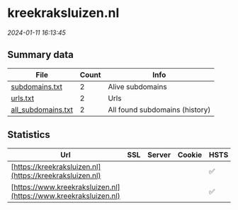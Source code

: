 # kreekraksluizen.nl
*2024-01-11 16:13:45*
## Summary data
| File       | Count | Info |
|------------|-------|------|
|[subdomains.txt](/data/kreekraksluizen.nl/subdomains.txt)|2|Alive subdomains|
|[urls.txt](/data/kreekraksluizen.nl/urls.txt)|2|Urls|
|[all_subdomains.txt](/data/kreekraksluizen.nl/all_subdomains.txt)|2|All found subdomains (history)|
## Statistics
| Url | SSL | Server | Cookie | HSTS | CSP | XFO | XXP | RP | Tech |Title |
|------------|-------|------|------|------|------|------|------|------|------|------|
|[https://kreekraksluizen.nl](https://kreekraksluizen.nl)| || |:white_check_mark: | :white_check_mark:| :white_check_mark: | :white_check_mark: | :white_check_mark: ||Document Moved|
|[https://www.kreekraksluizen.nl](https://www.kreekraksluizen.nl)| || |:white_check_mark: | :white_check_mark:| :white_check_mark: | :white_check_mark: | :white_check_mark: ||Document Moved|